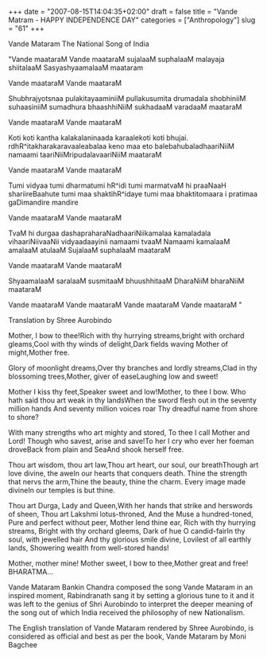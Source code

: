 +++
date = "2007-08-15T14:04:35+02:00"
draft = false
title = "Vande Matram - HAPPY INDEPENDENCE DAY"
categories = ["Anthropology"]
slug = "61"
+++

Vande Mataram
The National Song of India

"Vande maataraM Vande maataraM
sujalaaM suphalaaM malayaja shiitalaaM
SasyashyaamalaaM maataram

Vande maataraM Vande maataraM

Shubhrajyotsnaa pulakitayaaminiiM
pullakusumita drumadala shobhiniiM
suhaasiniiM sumadhura bhaashhiNiiM
sukhadaaM varadaaM maataraM

Vande maataraM Vande maataraM

Koti koti kantha kalakalaninaada karaalekoti koti bhujai.
rdhR^itakharakaravaaleabalaa keno maa eto
balebahubaladhaariNiiM namaami taariNiiMripudalavaariNiiM maataraM

Vande maataraM Vande maataraM

Tumi vidyaa tumi dharmatumi
hR^idi tumi marmatvaM hi praaNaaH shariireBaahute
tumi maa shaktihR^idaye tumi maa bhaktitomaara i pratimaa gaDimandire mandire

Vande maataraM Vande maataraM

TvaM hi durgaa dashapraharaNadhaariNiikamalaa kamaladala
vihaariNiivaaNii vidyaadaayinii namaami tvaaM
Namaami kamalaaM amalaaM atulaaM
SujalaaM suphalaaM maataraM

Vande maataraM Vande maataraM

ShyaamalaaM saralaaM susmitaaM bhuushhitaaM
DharaNiiM bharaNiiM maataraM

Vande maataraM Vande maataraM
Vande maataraM Vande maataraM "

Translation by Shree Aurobindo

Mother, I bow to thee!Rich with thy hurrying streams,bright with orchard gleams,Cool with thy winds of delight,Dark fields waving Mother of might,Mother free.

Glory of moonlight dreams,Over thy branches and lordly streams,Clad in thy blossoming trees,Mother, giver of easeLaughing low and sweet!

Mother I kiss thy feet,Speaker sweet and low!Mother, to thee I bow. Who hath said thou art weak in thy landsWhen the sword flesh out in the seventy million hands And seventy million voices roar Thy dreadful name from shore to shore?

With many strengths who art mighty and stored, To thee I call Mother and Lord! Though who savest, arise and save!To her I cry who ever her foeman droveBack from plain and SeaAnd shook herself free.

Thou art wisdom, thou art law,Thou art heart, our soul, our breathThough art love divine, the aweIn our hearts that conquers death. Thine the strength that nervs the arm,Thine the beauty, thine the charm. Every image made divineIn our temples is but thine.

Thou art Durga, Lady and Queen,With her hands that strike and herswords of sheen, Thou art Lakshmi lotus-throned, And the Muse a hundred-toned, Pure and perfect without peer, Mother lend thine ear, Rich with thy hurrying streams, Bright with thy orchard gleems, Dark of hue O candid-fairIn thy soul, with jewelled hair And thy glorious smile divine, Lovilest of all earthly lands, Showering wealth from well-stored hands!

Mother, mother mine! Mother sweet, I bow to thee,Mother great and free! BHARATMA...

Vande Mataram Bankin Chandra composed the song Vande Mataram in an inspired moment, Rabindranath sang it by setting a glorious tune to it and it was left to the genius of Shri Aurobindo to interpret the deeper meaning of the song out of which India received the philosophy of new Nationalism.

The English translation of Vande Mataram rendered by Shree Aurobindo, is considered as official and best as per the book, Vande Mataram by Moni Bagchee
